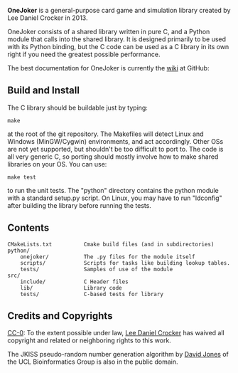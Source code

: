**OneJoker** is a general-purpose card game and simulation library created by
Lee Daniel Crocker in 2013.

OneJoker consists of a shared library written in pure C, and a Python module
that calls into the shared library. It is designed primarily to be used with
its Python binding, but the C code can be used as a C library in its own right
if you need the greatest possible performance.

The best documentation for OneJoker is currently the [wiki][2] at GitHub:

[2]: https://github.com/lcrocker/OneJoker/wiki

Build and Install
-----------------

The C library should be buildable just by typing:

    make

at the root of the git repository. The Makefiles will detect Linux and
Windows (MinGW/Cygwin) environments, and act accordingly. Other OSs are not yet
supported, but shouldn't be too difficult to port to. The code is all very
generic C, so porting should mostly involve how to make shared libraries on
your OS. You can use:

    make test

to run the unit tests. The "python" directory contains the python module with a
standard setup.py script. On Linux, you may have to run "ldconfig" after
building the library before running the tests.

Contents
--------

    CMakeLists.txt          Cmake build files (and in subdirectories)
    python/
        onejoker/           The .py files for the module itself
        scripts/            Scripts for tasks like building lookup tables.
        tests/              Samples of use of the module
    src/
        include/            C Header files
        lib/                Library code
        tests/              C-based tests for library

Credits and Copyrights
----------------------

[CC-0][4]: To the extent possible under law, [Lee Daniel Crocker][1] has waived
all copyright and related or neighboring rights to this work.

The JKISS pseudo-random number generation algorithm by [David Jones][5] of the
UCL Bioinformatics Group is also in the public domain.

[1]: http://www.etceterology.com
[4]: http://creativecommons.org/publicdomain/zero/1.0/
[5]: www.cs.ucl.ac.uk/staff/d.jones/GoodPracticeRNG.pdf
